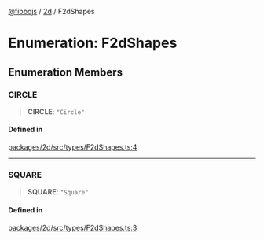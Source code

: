 [@fibbojs](/api/index) / [2d](/api/2d) / F2dShapes

# Enumeration: F2dShapes

## Enumeration Members

### CIRCLE

> **CIRCLE**: `"Circle"`

#### Defined in

[packages/2d/src/types/F2dShapes.ts:4](https://github.com/fibbojs/fibbo/blob/10787392517d7c42542c836b0fad578d96d8c1ac/packages/2d/src/types/F2dShapes.ts#L4)

***

### SQUARE

> **SQUARE**: `"Square"`

#### Defined in

[packages/2d/src/types/F2dShapes.ts:3](https://github.com/fibbojs/fibbo/blob/10787392517d7c42542c836b0fad578d96d8c1ac/packages/2d/src/types/F2dShapes.ts#L3)
